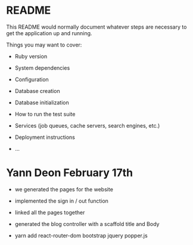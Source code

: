 # README

This README would normally document whatever steps are necessary to get the
application up and running.

Things you may want to cover:

* Ruby version

* System dependencies

* Configuration

* Database creation

* Database initialization

* How to run the test suite

* Services (job queues, cache servers, search engines, etc.)

* Deployment instructions

* ...


# Yann Deon February 17th 

* we generated the pages for the website 

* implemented the sign in / out function 

* linked all the pages together

* generated the blog controller with a scaffold title and Body 

* yarn add react-router-dom bootstrap jquery popper.js